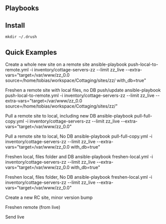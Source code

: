 ## Playbooks

## Install

    mkdir ~/.drush

## Quick Examples

Create a whole new site on a remote site
    ansible-playbook push-local-to-remote.yml -i inventory/cottage-servers-zz --limit zz_live --extra-vars="target=/var/www/zz_0.0 source=/home/tobias/workspace/Cottaging/sites/zz/ with_db=true"

Freshen a remote site with local files, no DB push/update
    ansible-playbook push-local-to-remote.yml -i inventory/cottage-servers-zz --limit zz_live --extra-vars="target=/var/www/zz_0.0 source=/home/tobias/workspace/Cottaging/sites/zz/"

Pull a remote site to local, including new DB
    ansible-playbook pull-full-copy.yml -i inventory/cottage-servers-zz --limit zz_live --extra-vars="target=/var/www/zz_0.0"

Pull a remote site to local, No DB
    ansible-playbook pull-full-copy.yml -i inventory/cottage-servers-zz --limit zz_live --extra-vars="target=/var/www/zz_0.0 with_db=true"

Freshen local, files folder and DB
    ansible-playbook freshen-local.yml -i inventory/cottage-servers-zz --limit zz_live --extra-vars="target=/var/www/zz_0.0 with_db=true"

Freshen local, files folder, No DB
    ansible-playbook freshen-local.yml -i inventory/cottage-servers-zz --limit zz_live --extra-vars="target=/var/www/zz_0.0"

Create a new RC site, minor version bump

Freshen remote (from live)

Send live
